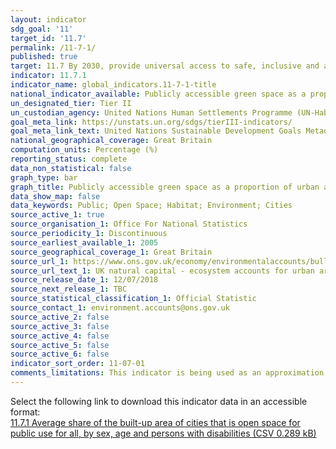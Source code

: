 ```yaml
---
layout: indicator
sdg_goal: '11'
target_id: '11.7'
permalink: /11-7-1/
published: true
target: 11.7 By 2030, provide universal access to safe, inclusive and accessible, green and public spaces, in particular for women and children, older persons and persons with disabilities
indicator: 11.7.1
indicator_name: global_indicators.11-7-1-title
national_indicator_available: Publicly accessible green space as a proportion of urban area
un_designated_tier: Tier II
un_custodian_agency: United Nations Human Settlements Programme (UN-Habitat)
goal_meta_link: https://unstats.un.org/sdgs/tierIII-indicators/
goal_meta_link_text: United Nations Sustainable Development Goals Metadata (PDF 4.0 MB)
national_geographical_coverage: Great Britain
computation_units: Percentage (%)
reporting_status: complete
data_non_statistical: false
graph_type: bar
graph_title: Publicly accessible green space as a proportion of urban area
data_show_map: false
data_keywords: Public; Open Space; Habitat; Environment; Cities
source_active_1: true
source_organisation_1: Office For National Statistics
source_periodicity_1: Discontinuous
source_earliest_available_1: 2005
source_geographical_coverage_1: Great Britain
source_url_1: https://www.ons.gov.uk/economy/environmentalaccounts/bulletins/uknaturalcapital/ecosystemaccountsforurbanareas/relateddata
source_url_text_1: UK natural capital - ecosystem accounts for urban areas
source_release_date_1: 12/07/2018
source_next_release_1: TBC
source_statistical_classification_1: Official Statistic
source_contact_1: environment.accounts@ons.gov.uk
source_active_2: false
source_active_3: false
source_active_4: false
source_active_5: false
source_active_6: false
indicator_sort_order: 11-07-01
comments_limitations: This indicator is being used as an approximation of the UN SDG Indicator. Where possible, we will work to identify or develop UK data to meet the global indicator specification. This indicator has been identified in collaboration with topic experts.
---
```

Select the following link to download this indicator data in an accessible format:<br>[11.7.1 Average share of the built-up area of cities that is open space for public use for all, by sex, age and persons with disabilities (CSV 0.289 kB)](https://sustainabledevelopment-uk.github.io/sdg-data/data/11-7-1.csv)